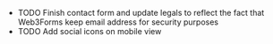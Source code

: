 + TODO Finish contact form and update legals to reflect the fact that Web3Forms keep email address for security purposes
+ TODO Add social icons on mobile view
